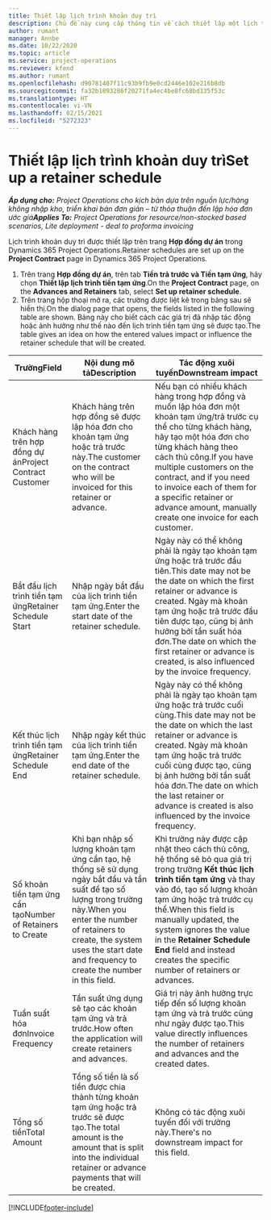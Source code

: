 ```yaml
---
title: Thiết lập lịch trình khoản duy trì
description: Chủ đề này cung cấp thông tin về cách thiết lập một lịch trình tiền tạm ứng trong Project Operations.
author: rumant
manager: Annbe
ms.date: 10/22/2020
ms.topic: article
ms.service: project-operations
ms.reviewer: kfend
ms.author: rumant
ms.openlocfilehash: d90781407f11c93b9fb9e0cd2446e102e216b8db
ms.sourcegitcommit: fa32b1893286f20271fa4ec4be8fc68bd135f53c
ms.translationtype: HT
ms.contentlocale: vi-VN
ms.lasthandoff: 02/15/2021
ms.locfileid: "5272323"
---
```

# <a name="set-up-a-retainer-schedule"></a><span data-ttu-id="9c284-103">Thiết lập lịch trình khoản duy trì</span><span class="sxs-lookup"><span data-stu-id="9c284-103">Set up a retainer schedule</span></span>

<span data-ttu-id="9c284-104">_**Áp dụng cho:** Project Operations cho kịch bản dựa trên nguồn lực/hàng không nhập kho, triển khai bản đơn giản – từ thỏa thuận đến lập hóa đơn ước giá_</span><span class="sxs-lookup"><span data-stu-id="9c284-104">_**Applies To:** Project Operations for resource/non-stocked based scenarios, Lite deployment - deal to proforma invoicing_</span></span>

<span data-ttu-id="9c284-105">Lịch trình khoản duy trì được thiết lập trên trang **Hợp đồng dự án** trong Dynamics 365 Project Operations.</span><span class="sxs-lookup"><span data-stu-id="9c284-105">Retainer schedules are set up on the **Project Contract** page in Dynamics 365 Project Operations.</span></span>

1. <span data-ttu-id="9c284-106">Trên trang **Hợp đồng dự án**, trên tab **Tiền trả trước và Tiền tạm ứng**, hãy chọn **Thiết lập lịch trình tiền tạm ứng**.</span><span class="sxs-lookup"><span data-stu-id="9c284-106">On the **Project Contract** page, on the **Advances and Retainers** tab, select **Set up retainer schedule**.</span></span>
2. <span data-ttu-id="9c284-107">Trên trang hộp thoại mở ra, các trường được liệt kê trong bảng sau sẽ hiển thị.</span><span class="sxs-lookup"><span data-stu-id="9c284-107">On the dialog page that opens, the fields listed in the following table are shown.</span></span> <span data-ttu-id="9c284-108">Bảng này cho biết cách các giá trị đã nhập tác động hoặc ảnh hưởng như thế nào đến lịch trình tiền tạm ứng sẽ được tạo.</span><span class="sxs-lookup"><span data-stu-id="9c284-108">The table gives an idea on how the entered values impact or influence the retainer schedule that will be created.</span></span>

| <span data-ttu-id="9c284-109">Trường</span><span class="sxs-lookup"><span data-stu-id="9c284-109">Field</span></span> | <span data-ttu-id="9c284-110">Nội dung mô tả</span><span class="sxs-lookup"><span data-stu-id="9c284-110">Description</span></span> | <span data-ttu-id="9c284-111">Tác động xuôi tuyến</span><span class="sxs-lookup"><span data-stu-id="9c284-111">Downstream impact</span></span> |
| --- | --- | --- |
| <span data-ttu-id="9c284-112">Khách hàng trên hợp đồng dự án</span><span class="sxs-lookup"><span data-stu-id="9c284-112">Project Contract Customer</span></span> | <span data-ttu-id="9c284-113">Khách hàng trên hợp đồng sẽ được lập hóa đơn cho khoản tạm ứng hoặc trả trước này.</span><span class="sxs-lookup"><span data-stu-id="9c284-113">The customer on the contract who will be invoiced for this retainer or advance.</span></span> | <span data-ttu-id="9c284-114">Nếu bạn có nhiều khách hàng trong hợp đồng và muốn lập hóa đơn một khoản tạm ứng/trả trước cụ thể cho từng khách hàng, hãy tạo một hóa đơn cho từng khách hàng theo cách thủ công.</span><span class="sxs-lookup"><span data-stu-id="9c284-114">If you have multiple customers on the contract, and if you need to invoice each of them for a specific retainer or advance amount, manually create one invoice for each customer.</span></span> |
| <span data-ttu-id="9c284-115">Bắt đầu lịch trình tiền tạm ứng</span><span class="sxs-lookup"><span data-stu-id="9c284-115">Retainer Schedule Start</span></span> | <span data-ttu-id="9c284-116">Nhập ngày bắt đầu của lịch trình tiền tạm ứng.</span><span class="sxs-lookup"><span data-stu-id="9c284-116">Enter the start date of the retainer schedule.</span></span> | <span data-ttu-id="9c284-117">Ngày này có thể không phải là ngày tạo khoản tạm ứng hoặc trả trước đầu tiên.</span><span class="sxs-lookup"><span data-stu-id="9c284-117">This date may not be the date on which the first retainer or advance is created.</span></span> <span data-ttu-id="9c284-118">Ngày mà khoản tạm ứng hoặc trả trước đầu tiên được tạo, cũng bị ảnh hưởng bởi tần suất hóa đơn.</span><span class="sxs-lookup"><span data-stu-id="9c284-118">The date on which the first retainer or advance is created, is also influenced by the invoice frequency.</span></span> |
| <span data-ttu-id="9c284-119">Kết thúc lịch trình tiền tạm ứng</span><span class="sxs-lookup"><span data-stu-id="9c284-119">Retainer Schedule End</span></span> | <span data-ttu-id="9c284-120">Nhập ngày kết thúc của lịch trình tiền tạm ứng.</span><span class="sxs-lookup"><span data-stu-id="9c284-120">Enter the end date of the retainer schedule.</span></span> | <span data-ttu-id="9c284-121">Ngày này có thể không phải là ngày tạo khoản tạm ứng hoặc trả trước cuối cùng.</span><span class="sxs-lookup"><span data-stu-id="9c284-121">This date may not be the date on which the last retainer or advance is created.</span></span> <span data-ttu-id="9c284-122">Ngày mà khoản tạm ứng hoặc trả trước cuối cùng được tạo, cũng bị ảnh hưởng bởi tần suất hóa đơn.</span><span class="sxs-lookup"><span data-stu-id="9c284-122">The date on which the last retainer or advance is created is also influenced by the invoice frequency.</span></span> |
| <span data-ttu-id="9c284-123">Số khoản tiền tạm ứng cần tạo</span><span class="sxs-lookup"><span data-stu-id="9c284-123">Number of Retainers to Create</span></span> | <span data-ttu-id="9c284-124">Khi bạn nhập số lượng khoản tạm ứng cần tạo, hệ thống sẽ sử dụng ngày bắt đầu và tần suất để tạo số lượng trong trường này.</span><span class="sxs-lookup"><span data-stu-id="9c284-124">When you enter the number of retainers to create, the system uses the start date and frequency to create the number in this field.</span></span> | <span data-ttu-id="9c284-125">Khi trường này được cập nhật theo cách thủ công, hệ thống sẽ bỏ qua giá trị trong trường **Kết thúc lịch trình tiền tạm ứng** và thay vào đó, tạo số lượng khoản tạm ứng hoặc trả trước cụ thể.</span><span class="sxs-lookup"><span data-stu-id="9c284-125">When this field is manually updated, the system ignores the value in the **Retainer Schedule End** field and instead creates the specific number of retainers or advances.</span></span> |
| <span data-ttu-id="9c284-126">Tuần suất hóa đơn</span><span class="sxs-lookup"><span data-stu-id="9c284-126">Invoice Frequency</span></span> | <span data-ttu-id="9c284-127">Tần suất ứng dụng sẽ tạo các khoản tạm ứng và trả trước.</span><span class="sxs-lookup"><span data-stu-id="9c284-127">How often the application will create retainers and advances.</span></span> | <span data-ttu-id="9c284-128">Giá trị này ảnh hưởng trực tiếp đến số lượng khoản tạm ứng và trả trước cũng như ngày được tạo.</span><span class="sxs-lookup"><span data-stu-id="9c284-128">This value directly influences the number of retainers and advances and the created dates.</span></span> |
| <span data-ttu-id="9c284-129">Tổng số tiền</span><span class="sxs-lookup"><span data-stu-id="9c284-129">Total Amount</span></span> | <span data-ttu-id="9c284-130">Tổng số tiền là số tiền được chia thành từng khoản tạm ứng hoặc trả trước sẽ được tạo.</span><span class="sxs-lookup"><span data-stu-id="9c284-130">The total amount is the amount that is split into the individual retainer or advance payments that will be created.</span></span> | <span data-ttu-id="9c284-131">Không có tác động xuôi tuyến đối với trường này.</span><span class="sxs-lookup"><span data-stu-id="9c284-131">There's no downstream impact for this field.</span></span> |


[!INCLUDE[footer-include](../../includes/footer-banner.md)]